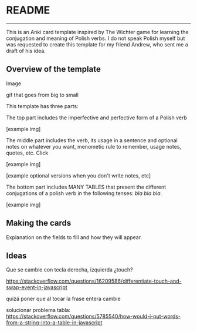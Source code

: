 # README
---

This is an Anki card template inspired by The Wichter game for learning the conjugation and meaning of Polish verbs. I do not speak Polish myself but was requested to create this template for my friend Andrew, who sent me a draft of his idea.



## Overview of the template

Image

gif that goes from big to small



This template has three parts:

 The top part includes the imperfective and perfective form of a Polish verb

[example img]



The middle part includes the verb, its usage in a sentence and optional notes on whatever you want, menometic rule to remember, usage notes, quotes, etc. Click

[example img] 

[example optional versions when you don't write notes, etc]



The bottom part includes MANY TABLES that present the different conjugations of a polish verb in the following tenses: *bla bla bla*.

[example img]



## Making the cards

Explanation on the fields to fill and how they will appear.







## Ideas

Que se cambie con tecla derecha, izquierda ¿touch?

https://stackoverflow.com/questions/16209586/differentiate-touch-and-swap-event-in-javascript

quizá poner que al tocar la frase entera cambie

solucionar problema tabla: https://stackoverflow.com/questions/5785540/how-would-i-put-words-from-a-string-into-a-table-in-javascript